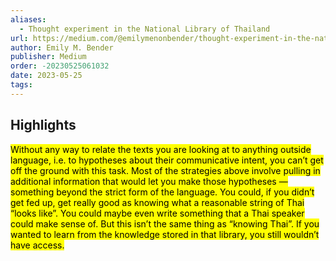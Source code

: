 ```yaml
---
aliases:
  - Thought experiment in the National Library of Thailand
url: https://medium.com/@emilymenonbender/thought-experiment-in-the-national-library-of-thailand-f2bf761a8a83
author: Emily M. Bender
publisher: Medium
order: -20230525061032
date: 2023-05-25
tags:
---
```


## Highlights
<mark>Without any way to relate the texts you are looking at to anything outside language, i.e. to hypotheses about their communicative intent, you can’t get off the ground with this task. Most of the strategies above involve pulling in additional information that would let you make those hypotheses — something beyond the strict form of the language. You could, if you didn’t get fed up, get really good as knowing what a reasonable string of Thai “looks like”. You could maybe even write something that a Thai speaker could make sense of. But this isn’t the same thing as “knowing Thai”. If you wanted to learn from the knowledge stored in that library, you still wouldn’t have access.</mark>

